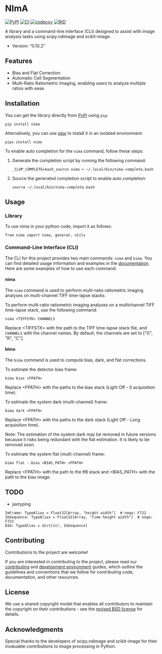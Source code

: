 # NImA

[![PyPI](https://img.shields.io/pypi/v/nima.svg)](https://pypi.org/project/nima/)
[![CI](https://github.com/darosio/nima/actions/workflows/ci.yml/badge.svg)](https://github.com/darosio/nima/actions/workflows/ci.yml)
[![codecov](https://codecov.io/gh/darosio/nima/branch/main/graph/badge.svg?token=OU6F9VFUQ6)](https://codecov.io/gh/darosio/nima)
[![RtD](https://readthedocs.org/projects/nima/badge/)](https://nima.readthedocs.io/)

A library and a command-line interface (CLI) designed to assist with image
analysis tasks using scipy.ndimage and scikit-image.

- Version: “0.10.2”

## Features

- Bias and Flat Correction
- Automatic Cell Segmentation
- Multi-Ratio Ratiometric Imaging, enabling users to analyze multiple ratios
  with ease.

## Installation

You can get the library directly from [PyPI](https://pypi.org/project/nima/)
using `pip`:

```
pip install nima
```

Alternatively, you can use [pipx](https://pypa.github.io/pipx/) to install it in
an isolated environment:

```
pipx install nima
```

To enable auto completion for the `nima` command, follow these steps:

1. Generate the completion script by running the following command:

   ```
   _CLOP_COMPLETE=bash_source nima > ~/.local/bin/nima-complete.bash
   ```

1. Source the generated completion script to enable auto completion:

   ```
   source ~/.local/bin/nima-complete.bash
   ```

## Usage

### Library

To use nima in your python code, import it as follows:

```
from nima import nima, generat, utils
```

### Command-Line Interface (CLI)

The CLI for this project provides two main commands: `nima` and `bima`. You can
find detailed usage information and examples in the
[documentation](https://nima.readthedocs.io/en/latest/click.html). Here are some
examples of how to use each command:

#### nima

The `nima` command is used to perform multi-ratio ratiometric imaging analyses
on multi-channel TIFF time-lapse stacks.

To perform multi-ratio ratiometric imaging analyses on a multichannel TIFF
time-lapse stack, use the following command:

```
nima <TIFFSTK> CHANNELS
```

Replace \<TIFFSTK> with the path to the TIFF time-lapse stack file, and `CHANNELS`
with the channel names. By default, the channels are set to ["G", "R", "C"].

#### bima

The `bima` command is used to compute bias, dark, and flat corrections.

To estimate the detector bias frame:

```
bima bias <FPATH>
```

Replace \<FPATH> with the paths to the bias stack (Light Off - 0 acquisition time).

To estimate the system dark (multi-channel) frame:

```
bima dark <FPATH>
```

Replace \<FPATH> with the paths to the dark stack (Light Off - Long acquisition time).

Note: The estimation of the system dark may be removed in future versions
because it risks being redundant with the flat estimation. It is likely to be
removed soon.

To estimate the system flat (multi-channel) frame:

```
bima flat --bias <BIAS_PATH> <FPATH>
```

Replace \<FPATH> with the path to the tf8 stack and \<BIAS_PATH> with the path to
the bias image.

## TODO

- jaxtyping

```
ImFrame: TypeAlias = Float32[Array, "height width"]  # noqa: F722
ImSequence: TypeAlias = Float32[Array, "time height width"]  # noqa: F722
DIm: TypeAlias = dict[str, ImSequence]
```

## Contributing

Contributions to the project are welcome!

If you are interested in contributing to the project, please read our
[contributing](https://darosio.github.io/ClopHfit/references/contributing.html)
and [development
environment](https://darosio.github.io/ClopHfit/references/development.html)
guides, which outline the guidelines and conventions that we follow for
contributing code, documentation, and other resources.

## License

We use a shared copyright model that enables all contributors to maintain the
copyright on their contributions - see the [revised BSD license](LICENSE.txt)
for details.

## Acknowledgments

Special thanks to the developers of scipy.ndimage and scikit-image for their
invaluable contributions to image processing in Python.
